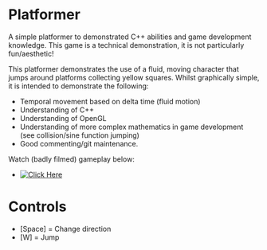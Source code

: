 # Platformer
A simple platformer to demonstrated C++ abilities and game development knowledge. This game is a technical demonstration, it is not particularly fun/aesthetic!

This platformer demonstrates the use of a fluid, moving character that jumps around platforms collecting yellow squares. Whilst graphically simple, it is intended to demonstrate the following:

- Temporal movement based on delta time (fluid motion)
- Understanding of C++
- Understanding of OpenGL
- Understanding of more complex mathematics in game development (see collision/sine function jumping)
- Good commenting/git maintenance.

Watch (badly filmed) gameplay below:
- [![Click Here](http://img.youtube.com/vi/wr8pmDD1TDM/0.jpg)](https://youtu.be/wr8pmDD1TDM)


# Controls

- [Space] = Change direction
- [W] = Jump
